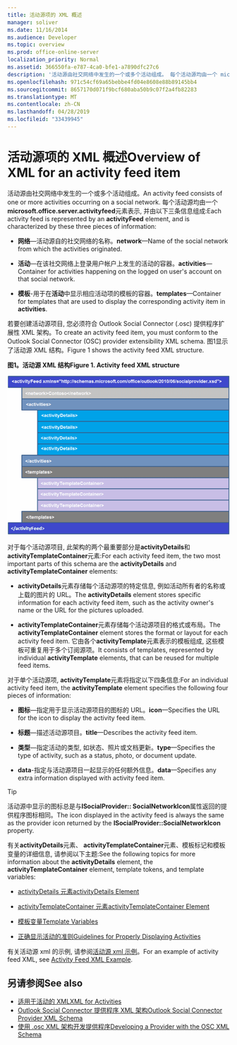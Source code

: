 ```yaml
---
title: 活动源项的 XML 概述
manager: soliver
ms.date: 11/16/2014
ms.audience: Developer
ms.topic: overview
ms.prod: office-online-server
localization_priority: Normal
ms.assetid: 366550fa-e787-4ca0-bfe1-a7890dfc27c6
description: '活动源由社交网络中发生的一个或多个活动组成。 每个活动源均由一个 microsoft.office.server.activityfeed 元素表示, 并由以下三条信息组成:'
ms.openlocfilehash: 971c54cf69a65bebbe4fd04e8608e88b89145bb4
ms.sourcegitcommit: 8657170d071f9bcf680aba50b9c07f2a4fb82283
ms.translationtype: MT
ms.contentlocale: zh-CN
ms.lasthandoff: 04/28/2019
ms.locfileid: "33439945"
---
```

# <a name="overview-of-xml-for-an-activity-feed-item"></a><span data-ttu-id="de85e-104">活动源项的 XML 概述</span><span class="sxs-lookup"><span data-stu-id="de85e-104">Overview of XML for an activity feed item</span></span>

<span data-ttu-id="de85e-105">活动源由社交网络中发生的一个或多个活动组成。</span><span class="sxs-lookup"><span data-stu-id="de85e-105">An activity feed consists of one or more activities occurring on a social network.</span></span> <span data-ttu-id="de85e-106">每个活动源均由一个**microsoft.office.server.activityfeed**元素表示, 并由以下三条信息组成:</span><span class="sxs-lookup"><span data-stu-id="de85e-106">Each activity feed is represented by an **activityFeed** element, and is characterized by these three pieces of information:</span></span> 
  
- <span data-ttu-id="de85e-107">**网络**—活动源自的社交网络的名称。</span><span class="sxs-lookup"><span data-stu-id="de85e-107">**network**—Name of the social network from which the activities originated.</span></span>
    
- <span data-ttu-id="de85e-108">**活动**—在该社交网络上登录用户帐户上发生的活动的容器。</span><span class="sxs-lookup"><span data-stu-id="de85e-108">**activities**—Container for activities happening on the logged on user's account on that social network.</span></span>
    
- <span data-ttu-id="de85e-109">**模板**-用于在**活动**中显示相应活动项的模板的容器。</span><span class="sxs-lookup"><span data-stu-id="de85e-109">**templates**—Container for templates that are used to display the corresponding activity item in **activities**.</span></span>
    
<span data-ttu-id="de85e-110">若要创建活动源项目, 您必须符合 Outlook Social Connector (.osc) 提供程序扩展性 XML 架构。</span><span class="sxs-lookup"><span data-stu-id="de85e-110">To create an activity feed item, you must conform to the Outlook Social Connector (OSC) provider extensibility XML schema.</span></span> <span data-ttu-id="de85e-111">图1显示了活动源 XML 结构。</span><span class="sxs-lookup"><span data-stu-id="de85e-111">Figure 1 shows the activity feed XML structure.</span></span>
  
<span data-ttu-id="de85e-112">**图1。活动源 XML 结构**</span><span class="sxs-lookup"><span data-stu-id="de85e-112">**Figure 1. Activity feed XML structure**</span></span>

![活动 XML 结构](media/odc_ol14_ta_OSC_Fig06.gif)
  
<span data-ttu-id="de85e-114">对于每个活动源项目, 此架构的两个最重要部分是**activityDetails**和**activityTemplateContainer**元素:</span><span class="sxs-lookup"><span data-stu-id="de85e-114">For each activity feed item, the two most important parts of this schema are the **activityDetails** and **activityTemplateContainer** elements:</span></span> 
  
- <span data-ttu-id="de85e-115">**activityDetails**元素存储每个活动源项的特定信息, 例如活动所有者的名称或上载的图片的 URL。</span><span class="sxs-lookup"><span data-stu-id="de85e-115">The **activityDetails** element stores specific information for each activity feed item, such as the activity owner's name or the URL for the pictures uploaded.</span></span> 
    
- <span data-ttu-id="de85e-116">**activityTemplateContainer**元素存储每个活动源项目的格式或布局。</span><span class="sxs-lookup"><span data-stu-id="de85e-116">The **activityTemplateContainer** element stores the format or layout for each activity feed item.</span></span> <span data-ttu-id="de85e-117">它由各个**activityTemplate**元素表示的模板组成, 这些模板可重复用于多个订阅源项。</span><span class="sxs-lookup"><span data-stu-id="de85e-117">It consists of templates, represented by individual **activityTemplate** elements, that can be reused for multiple feed items.</span></span> 
    
<span data-ttu-id="de85e-118">对于单个活动源项, **activityTemplate**元素将指定以下四条信息:</span><span class="sxs-lookup"><span data-stu-id="de85e-118">For an individual activity feed item, the **activityTemplate** element specifies the following four pieces of information:</span></span> 
  
- <span data-ttu-id="de85e-119">**图标**—指定用于显示活动源项目的图标的 URL。</span><span class="sxs-lookup"><span data-stu-id="de85e-119">**icon**—Specifies the URL for the icon to display the activity feed item.</span></span>
    
- <span data-ttu-id="de85e-120">**标题**—描述活动源项目。</span><span class="sxs-lookup"><span data-stu-id="de85e-120">**title**—Describes the activity feed item.</span></span>
    
- <span data-ttu-id="de85e-121">**类型**—指定活动的类型, 如状态、照片或文档更新。</span><span class="sxs-lookup"><span data-stu-id="de85e-121">**type**—Specifies the type of activity, such as a status, photo, or document update.</span></span>
    
- <span data-ttu-id="de85e-122">**data**-指定与活动源项目一起显示的任何额外信息。</span><span class="sxs-lookup"><span data-stu-id="de85e-122">**data**—Specifies any extra information displayed with activity feed item.</span></span>
    
> [!TIP]
> <span data-ttu-id="de85e-123">活动源中显示的图标总是与**ISocialProvider:: SocialNetworkIcon**属性返回的提供程序图标相同。</span><span class="sxs-lookup"><span data-stu-id="de85e-123">The icon displayed in the activity feed is always the same as the provider icon returned by the **ISocialProvider::SocialNetworkIcon** property.</span></span> 
  
<span data-ttu-id="de85e-124">有关**activityDetails**元素、 **activityTemplateContainer**元素、模板标记和模板变量的详细信息, 请参阅以下主题:</span><span class="sxs-lookup"><span data-stu-id="de85e-124">See the following topics for more information about the **activityDetails** element, the **activityTemplateContainer** element, template tokens, and template variables:</span></span> 
  
- [<span data-ttu-id="de85e-125">activityDetails 元素</span><span class="sxs-lookup"><span data-stu-id="de85e-125">activityDetails Element</span></span>](activitydetails-element.md)
    
- [<span data-ttu-id="de85e-126">activityTemplateContainer 元素</span><span class="sxs-lookup"><span data-stu-id="de85e-126">activityTemplateContainer Element</span></span>](activitytemplatecontainer-element.md)
    
- [<span data-ttu-id="de85e-127">模板变量</span><span class="sxs-lookup"><span data-stu-id="de85e-127">Template Variables</span></span>](template-variables.md)
    
- [<span data-ttu-id="de85e-128">正确显示活动的准则</span><span class="sxs-lookup"><span data-stu-id="de85e-128">Guidelines for Properly Displaying Activities</span></span>](guidelines-for-properly-displaying-activities.md)
    
<span data-ttu-id="de85e-129">有关活动源 xml 的示例, 请参阅[活动源 xml 示例](activity-feed-xml-example.md)。</span><span class="sxs-lookup"><span data-stu-id="de85e-129">For an example of activity feed XML, see [Activity Feed XML Example](activity-feed-xml-example.md).</span></span>
  
## <a name="see-also"></a><span data-ttu-id="de85e-130">另请参阅</span><span class="sxs-lookup"><span data-stu-id="de85e-130">See also</span></span>

- [<span data-ttu-id="de85e-131">适用于活动的 XML</span><span class="sxs-lookup"><span data-stu-id="de85e-131">XML for Activities</span></span>](xml-for-activities.md) 
- [<span data-ttu-id="de85e-132">Outlook Social Connector 提供程序 XML 架构</span><span class="sxs-lookup"><span data-stu-id="de85e-132">Outlook Social Connector Provider XML Schema</span></span>](outlook-social-connector-provider-xml-schema.md)
- [<span data-ttu-id="de85e-133">使用 .osc XML 架构开发提供程序</span><span class="sxs-lookup"><span data-stu-id="de85e-133">Developing a Provider with the OSC XML Schema</span></span>](developing-a-provider-with-the-osc-xml-schema.md)

